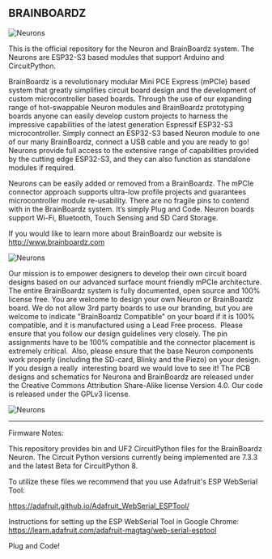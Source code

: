 ### 

## BRAINBOARDZ

![Neurons](https://www.brainboardz.com/wp-content/uploads/2023/01/boardfamily.png)

This is the official repository for the Neuron and BrainBoardz system. The Neurons are ESP32-S3 based modules that support Arduino and CircuitPython. 

BrainBoardz is a revolutionary modular Mini PCE Express (mPCIe) based system that greatly simplifies circuit board design and the development of custom microcontroller based boards.  Through the use of our expanding range of hot-swappable Neuron modules and BrainBoardz prototyping boards anyone can easily develop custom projects to harness the impressive capabilities of the latest generation Espressif ESP32-S3 microcontroller. Simply connect an ESP32-S3 based Neuron module to one of our many BrainBoardz, connect a USB cable and you are ready to go! Neurons provide full access to the extensive range of capabilities provided by the cutting edge ESP32-S3, and they can also function as standalone modules if required. 

Neurons can be easily added or removed from a BrainBoardz. The mPCIe connector approach supports ultra-low profile projects and guarantees microcontroller module re-usability. There are no fragile pins to contend with in the BrainBoardz system. It’s simply Plug and Code. Neuron boards support Wi-Fi, Bluetooth, Touch Sensing and SD Card Storage.

If you would like to learn more about BrainBoardz our website is http://www.brainboardz.com


![Neurons](https://www.brainboardz.com/wp-content/uploads/2023/01/boards_composite.png)

Our mission is to empower designers to develop their own circuit board designs based on our advanced surface mount friendly mPCIe architecture. The entire BrainBoardz system is fully documented, open source and 100% license free. You are welcome to design your own Neuron or BrainBoardz board. We do not allow 3rd party boards to use our branding, but you are welcome to indicate "BrainBoardz Compatible" on your board if it is 100% compatible, and it is manufactured using a Lead Free process.  Please ensure that you follow our design guidelines very closely. The pin assignments have to be 100% compatible and the connector placement is extremely critical.  Also, please ensure that the base Neuron components work properly (including the SD-card, Blinky and the Piezo) on your design.  If you design a really  interesting board we would love to see it! The PCB designs and schematics for Neurona and BrainBoardz are released under the Creative Commons Attribution Share-Alike license Version 4.0. Our code is released under the GPLv3 license. 

![Neurons](https://www.brainboardz.com/wp-content/uploads/2023/01/BREADBOARD_withFramepng.png)


***

Firmware Notes: 

This repository provides bin and UF2 CircuitPython files for the BrainBoardz Neuron. The Circuit Python versions currently being implemented are 7.3.3 and the latest Beta for CircuitPython 8.

To utilize these files we recommend that you use Adafruit's ESP WebSerial Tool: 

https://adafruit.github.io/Adafruit_WebSerial_ESPTool/

Instructions for setting up the ESP WebSerial Tool in Google Chrome: https://learn.adafruit.com/adafruit-magtag/web-serial-esptool

Plug and Code! 

<!--
**BrainBoardz/BrainBoardz** is a ✨ _special_ ✨ repository because its `README.md` (this file) appears on your GitHub profile.



-->

